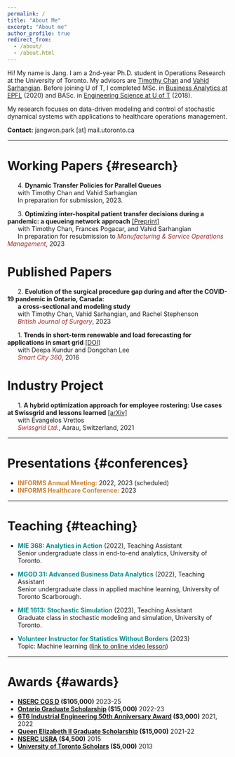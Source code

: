 ```yaml
---
permalink: /
title: "About Me"
excerpt: "About me"
author_profile: true
redirect_from:
  - /about/
  - /about.html
---
```


Hi! My name is Jang. I am a 2nd-year Ph.D. student in Operations Research at the University of Toronto. My advisors are [Timothy Chan](https://chan.mie.utoronto.ca/) and [Vahid Sarhangian](https://sarhangian.mie.utoronto.ca/). Before joining U of T, I completed MSc. in [Business Analytics at EPFL](https://www.epfl.ch/education/master/programs/management-technology-and-entrepreneurship/) (2020) and BASc. in [Engineering Science at U of T](https://discover.engineering.utoronto.ca/programs/engineering-programs/engineering-science/) (2018).

My research focuses on data-driven modeling and control of stochastic dynamical systems with applications to healthcare operations management.

**Contact:** jangwon.park [at] mail.utoronto.ca

<hr style="border-width: 1px; border-color: #EEEEEE; border-style: solid;">

<!-- # Research {#research} -->

# Working Papers {#research}

&nbsp;&nbsp;&nbsp;&nbsp;&nbsp; 4\. **Dynamic Transfer Policies for Parallel Queues**\
&nbsp;&nbsp;&nbsp;&nbsp;&nbsp; with Timothy Chan and Vahid Sarhangian\
&nbsp;&nbsp;&nbsp;&nbsp;&nbsp; In preparation for submission, 2023.

&nbsp;&nbsp;&nbsp;&nbsp;&nbsp; 3\. **Optimizing inter-hospital patient transfer decisions during a pandemic: a queueing network approach** [[Preprint]](https://papers.ssrn.com/sol3/papers.cfm?abstract_id=3975839)\
&nbsp;&nbsp;&nbsp;&nbsp;&nbsp; with Timothy Chan, Frances Pogacar, and Vahid Sarhangian\
&nbsp;&nbsp;&nbsp;&nbsp;&nbsp; In preparation for resubmission to <span style="color:brown">_Manufacturing & Service Operations Management_</span>, 2023

# Published Papers

&nbsp;&nbsp;&nbsp;&nbsp;&nbsp; 2\. **Evolution of the surgical procedure gap during and after the COVID-19 pandemic in Ontario, Canada:**\
&nbsp;&nbsp;&nbsp;&nbsp;&nbsp; **a cross-sectional and modeling study**\
&nbsp;&nbsp;&nbsp;&nbsp;&nbsp; with Timothy Chan, Vahid Sarhangian, and Rachel Stephenson\
&nbsp;&nbsp;&nbsp;&nbsp;&nbsp; <span style="color:brown">_British Journal of Surgery_</span>, 2023

&nbsp;&nbsp;&nbsp;&nbsp;&nbsp; 1\. **Trends in short-term renewable and load forecasting for applications in smart grid** [[DOI]](https://link.springer.com/chapter/10.1007/978-3-319-33681-7_24)\
&nbsp;&nbsp;&nbsp;&nbsp;&nbsp; with Deepa Kundur and Dongchan Lee\
&nbsp;&nbsp;&nbsp;&nbsp;&nbsp; <span style="color:brown">_Smart City 360_</span>, 2016

# Industry Project

&nbsp;&nbsp;&nbsp;&nbsp;&nbsp; 1\. **A hybrid optimization approach for employee rostering: Use cases at Swissgrid and lessons learned** [[arXiv]](https://arxiv.org/abs/2111.10845) \
&nbsp;&nbsp;&nbsp;&nbsp;&nbsp; with Evangelos Vrettos \
&nbsp;&nbsp;&nbsp;&nbsp;&nbsp; <span style="color:brown">_Swissgrid Ltd._</span>, Aarau, Switzerland, 2021

<hr style="border-width: 1px; border-color: #EEEEEE; border-style: solid;">

# Presentations {#conferences}

- <span style="color:#CD7F32">**INFORMS Annual Meeting:**</span> 2022, 2023 (scheduled)
- <span style="color:#CD7F32">**INFORMS Healthcare Conference:**</span> 2023

<hr style="border-width: 1px; border-color: #EEEEEE; border-style: solid;">

# Teaching {#teaching}

- <span style="color:#088F8F">**MIE 368: Analytics in Action**</span> (2022), Teaching Assistant \
   Senior undergraduate class in end-to-end analytics, University of Toronto.

- <span style="color:#088F8F">**MGOD 31: Advanced Business Data Analytics**</span> (2022), Teaching Assistant \
   Senior undergraduate class in applied machine learning, University of Toronto Scarborough.

- <span style="color:#088F8F">**MIE 1613: Stochastic Simulation**</span> (2023), Teaching Assistant \
   Graduate class in stochastic modeling and simulation, University of Toronto.

- <span style="color:#088F8F">**Volunteer Instructor for Statistics Without Borders**</span> (2023) \
   Topic: Machine learning ([link to online video lesson](https://youtu.be/ks2dPgtqq5M))

<hr style="border-width: 1px; border-color: #EEEEEE; border-style: solid;">

# Awards {#awards}

- **[NSERC CGS D](https://www.nserc-crsng.gc.ca/students-etudiants/pg-cs/cgsd-bescd_eng.asp) ($105,000)** 2023-25
- **[Ontario Graduate Scholarship](https://osap.gov.on.ca/OSAPPortal/en/A-ZListofAid/PRDR019245.html) ($15,000)** 2022-23
- **[6T6 Industrial Engineering 50th Anniversary Award](https://che.utoronto.ca/education/healthcare-engineering-scholarships/) ($3,000)** 2021, 2022
- **[Queen Elizabeth II Graduate Scholarship](https://osap.gov.on.ca/OSAPPortal/en/A-ZListofAid/PRDR019236.html) ($15,000)** 2021-22
- **[NSERC USRA](https://www.nserc-crsng.gc.ca/students-etudiants/ug-pc/usra-brpc_eng.asp) ($4,500)** 2015
- **[University of Toronto Scholars](https://future.utoronto.ca/finances/awards/university-of-toronto-scholars-program/) ($5,000)** 2013

<!-- <hr style="border-width: 1px; border-color: #EEEEEE; border-style: solid;">

# Professional Experience {#experience}

- **Swissgrid Ltd.**\
   Project: "A hybrid optimization approach for employee rostering: Use cases at Swissgrid and lessons learned" [[arXiv]](https://arxiv.org/abs/2111.10845) -->
